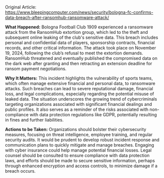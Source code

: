 Original Article: https://www.bleepingcomputer.com/news/security/bologna-fc-confirms-data-breach-after-ransomhub-ransomware-attack/

**What Happened:** Bologna Football Club 1909 experienced a ransomware attack from the RansomHub extortion group, which led to the theft and subsequent online leaking of the club's sensitive data. This breach includes personal and confidential data of players, sponsorship contracts, financial records, and other critical information. The attack took place on November 19, 2024, following the club’s refusal to meet the extortion demands. RansomHub threatened and eventually published the compromised data on the dark web after granting and then retracting an extension deadline for ransom payment negotiations.

**Why It Matters:** This incident highlights the vulnerability of sports teams, which often manage extensive financial and personal data, to ransomware attacks. Such breaches can lead to severe reputational damage, financial loss, and legal complications, especially regarding the potential misuse of leaked data. The situation underscores the growing trend of cybercriminals targeting organizations associated with significant financial dealings and public profiles. It also serves as a reminder of the risks associated with non-compliance with data protection regulations like GDPR, potentially resulting in fines and further liabilities.

**Actions to be Taken:** Organizations should bolster their cybersecurity measures, focusing on threat intelligence, employee training, and regular security audits. It would be prudent to develop robust incident response and communication plans to quickly mitigate and manage breaches. Engaging with cyber insurance could help manage potential financial losses. Legal counsel should be consulted to ensure compliance with data protection laws, and efforts should be made to secure sensitive information, perhaps through enhanced encryption and access controls, to minimize damage if a breach occurs.